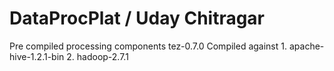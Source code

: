 DataProcPlat / Uday Chitragar
===================================
Pre compiled processing components
tez-0.7.0 Compiled against
     1.  apache-hive-1.2.1-bin
     2.  hadoop-2.7.1
